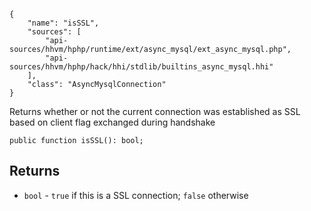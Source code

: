 ``` yamlmeta
{
    "name": "isSSL",
    "sources": [
        "api-sources/hhvm/hphp/runtime/ext/async_mysql/ext_async_mysql.php",
        "api-sources/hhvm/hphp/hack/hhi/stdlib/builtins_async_mysql.hhi"
    ],
    "class": "AsyncMysqlConnection"
}
```




Returns whether or not the current connection was established as SSL based
on client flag exchanged during handshake




``` Hack
public function isSSL(): bool;
```




## Returns




+ ` bool ` - `` true `` if this is a SSL connection; ``` false ``` otherwise
<!-- HHAPIDOC -->
